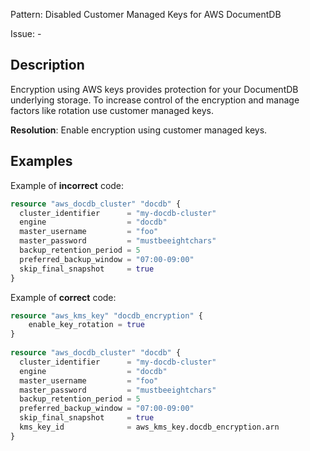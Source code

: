 Pattern: Disabled Customer Managed Keys for AWS DocumentDB

Issue: -

## Description

Encryption using AWS keys provides protection for your DocumentDB underlying storage. To increase control of the encryption and manage factors like rotation use customer managed keys.

**Resolution**: Enable encryption using customer managed keys.

## Examples

Example of **incorrect** code:

```terraform
resource "aws_docdb_cluster" "docdb" {
  cluster_identifier      = "my-docdb-cluster"
  engine                  = "docdb"
  master_username         = "foo"
  master_password         = "mustbeeightchars"
  backup_retention_period = 5
  preferred_backup_window = "07:00-09:00"
  skip_final_snapshot     = true
}
```

Example of **correct** code:

```terraform
resource "aws_kms_key" "docdb_encryption" {
	enable_key_rotation = true
}
			
resource "aws_docdb_cluster" "docdb" {
  cluster_identifier      = "my-docdb-cluster"
  engine                  = "docdb"
  master_username         = "foo"
  master_password         = "mustbeeightchars"
  backup_retention_period = 5
  preferred_backup_window = "07:00-09:00"
  skip_final_snapshot     = true
  kms_key_id 			  = aws_kms_key.docdb_encryption.arn
}
```